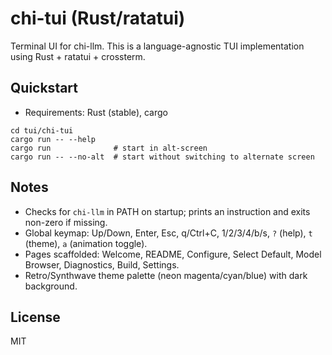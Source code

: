 # chi-tui (Rust/ratatui)

Terminal UI for chi-llm. This is a language-agnostic TUI implementation using Rust + ratatui + crossterm.

## Quickstart

- Requirements: Rust (stable), cargo

```
cd tui/chi-tui
cargo run -- --help
cargo run              # start in alt-screen
cargo run -- --no-alt  # start without switching to alternate screen
```

## Notes
- Checks for `chi-llm` in PATH on startup; prints an instruction and exits non-zero if missing.
- Global keymap: Up/Down, Enter, Esc, q/Ctrl+C, 1/2/3/4/b/s, `?` (help), `t` (theme), `a` (animation toggle).
- Pages scaffolded: Welcome, README, Configure, Select Default, Model Browser, Diagnostics, Build, Settings.
- Retro/Synthwave theme palette (neon magenta/cyan/blue) with dark background.

## License
MIT
